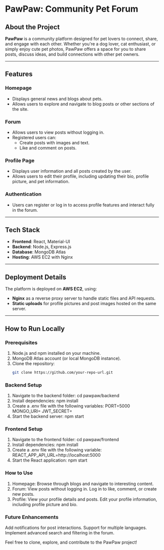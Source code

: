 # PawPaw: Community Pet Forum

## About the Project

**PawPaw** is a community platform designed for pet lovers to connect, share, and engage with each other. Whether you're a dog lover, cat enthusiast, or simply enjoy cute pet photos, PawPaw offers a space for you to share posts, discuss ideas, and build connections with other pet owners.

---

## Features

### Homepage
- Displays general news and blogs about pets.
- Allows users to explore and navigate to blog posts or other sections of the site.

### Forum
- Allows users to view posts without logging in.
- Registered users can:
  - Create posts with images and text.
  - Like and comment on posts.

### Profile Page
- Displays user information and all posts created by the user.
- Allows users to edit their profile, including updating their bio, profile picture, and pet information.

### Authentication
- Users can register or log in to access profile features and interact fully in the forum.

---

## Tech Stack

- **Frontend**: React, Material-UI
- **Backend**: Node.js, Express.js
- **Database**: MongoDB Atlas
- **Hosting**: AWS EC2 with Nginx

---

## Deployment Details

The platform is deployed on **AWS EC2**, using:
- **Nginx** as a reverse proxy server to handle static files and API requests.
- **Static uploads** for profile pictures and post images hosted on the same server.

---

## How to Run Locally

### Prerequisites
1. Node.js and npm installed on your machine.
2. MongoDB Atlas account (or local MongoDB instance).
3. Clone the repository:
   ```bash
   git clone https://github.com/your-repo-url.git

### Backend Setup
1. Navigate to the backend folder:
   cd pawpaw/backend
2. Install dependencies:
    npm install
3. Create a .env file with the following variables:
    PORT=5000
    MONGO_URI=<Your MongoDB Atlas URI>
    JWT_SECRET=<Your JWT Secret>
4. Start the backend server:
    npm start

### Frontend Setup
1. Navigate to the frontend folder:
    cd pawpaw/frontend
2. Install dependencies:
    npm install
3. Create a .env file with the following variable:
    REACT_APP_API_URL=http://localhost:5000
4. Start the React application:
    npm start

### How to Use
1. Homepage: Browse through blogs and navigate to interesting content.
2. Forum:
View posts without logging in.
Log in to like, comment, or create new posts.
3. Profile:
View your profile details and posts.
Edit your profile information, including profile picture and bio.

### Future Enhancements
Add notifications for post interactions.
Support for multiple languages.
Implement advanced search and filtering in the forum.


Feel free to clone, explore, and contribute to the PawPaw project!

